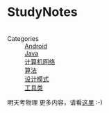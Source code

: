 # StudyNotes

<dl>
   <dt>Categories</dt>
   <dd><a href="#Android">Android</a></dd>
   <dd><a href="#Java">Java</a></dd>
   <dd><a href="#ComputerNetwork">计算机网络</a></dd>
   <dd><a href="#Algorithms">算法</a></dd>
   <dd><a href="#DesignPatterns">设计模式</a></dd>
   <dd><a href="#Utils">工具类</a></dd>
</dl>







 明天考物理
更多内容，请看[这里](https://barackbao.cn) :-) 





